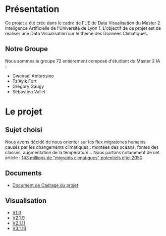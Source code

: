 # Présentation

Ce projet a été crée dans le cadre de l'UE de Data Visualisation du Master 2 Inteligence Artificielle de l'Université de Lyon 1.
L'objectif de ce projet est de réaliser une Data Visualisation sur le thême des Données Climatiques.

## Notre Groupe
Nous sommes le groupe 72 entièrement composé d'étudiant du Master 2 IA :
- Gwenael Ambrosino
- Tz'Ayik Fort
- Grégory Gaugy
- Sébastien Vallet

# Le projet

## Sujet choisi
Nous avons décidé de nous orienter sur les flux migratoires humains causés par les changements climatiques : montées des océans, fontes des classes, augmentation de la température...
Nous partons notamment de cet article : [143 millions de "migrants climatiques" potentiels d'ici 2050](https://www.europe1.fr/international/143-millions-de-migrants-climatiques-potentiels-dici-2050-3603704).

## Documents
- [Document de Cadrage du projet](https://m2ia72.github.io/docadrage)

## Visualisation
- [V1.0](https://m2ia72.github.io/Visu1/visu)
- [V2.1.9](https://m2ia72.github.io/Visu2_worldmap/visu_worldmap)
- [V2.1.11](https://m2ia72.github.io/HexMap/index)
- [V3.1.16](https://m2ia72.github.io/HexMapNewCss/finalindex)